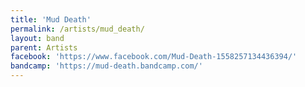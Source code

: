 ```yaml
---
title: 'Mud Death'
permalink: /artists/mud_death/
layout: band
parent: Artists
facebook: 'https://www.facebook.com/Mud-Death-1558257134436394/'
bandcamp: 'https://mud-death.bandcamp.com/'
---
```

